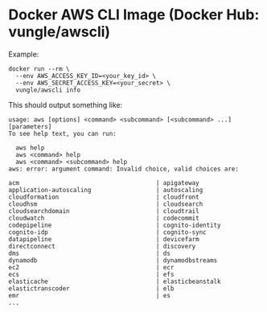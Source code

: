 # Docker AWS CLI Image (Docker Hub: vungle/awscli)

Example:

    docker run --rm \
      --env AWS_ACCESS_KEY_ID=<your_key_id> \
      --env AWS_SECRET_ACCESS_KEY=<your_secret> \
      vungle/awscli info

This should output something like:

    usage: aws [options] <command> <subcommand> [<subcommand> ...] [parameters]
    To see help text, you can run:

      aws help
      aws <command> help
      aws <command> <subcommand> help
    aws: error: argument command: Invalid choice, valid choices are:

    acm                                      | apigateway
    application-autoscaling                  | autoscaling
    cloudformation                           | cloudfront
    cloudhsm                                 | cloudsearch
    cloudsearchdomain                        | cloudtrail
    cloudwatch                               | codecommit
    codepipeline                             | cognito-identity
    cognito-idp                              | cognito-sync
    datapipeline                             | devicefarm
    directconnect                            | discovery
    dms                                      | ds
    dynamodb                                 | dynamodbstreams
    ec2                                      | ecr
    ecs                                      | efs
    elasticache                              | elasticbeanstalk
    elastictranscoder                        | elb
    emr                                      | es
    ...